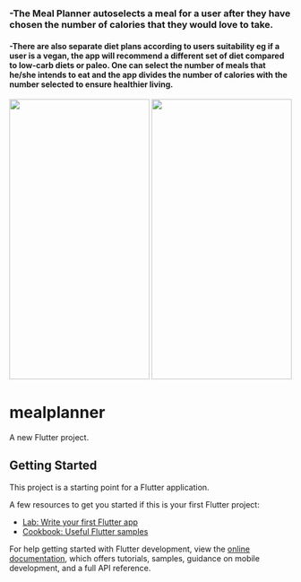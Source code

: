 ### -The Meal Planner autoselects a meal for a user after they have chosen the number of calories that they would love to take. 

#### -There are also separate diet plans according to users suitability eg if a user is a vegan, the app will recommend a different set of diet compared to low-carb diets or paleo. One can select the number of meals that he/she intends to eat and the app divides the number of calories with the number selected to ensure healthier living.



<img src = "https://user-images.githubusercontent.com/72963541/200646109-429d477b-07b3-4e4b-b1dc-dfa401e3def1.png" width="250" height = "500">           <img src = "https://user-images.githubusercontent.com/72963541/200649202-73260448-362b-4af6-ade7-c604f3d02d35.png" width="250" height = "500">
# mealplanner

A new Flutter project.

## Getting Started

This project is a starting point for a Flutter application.

A few resources to get you started if this is your first Flutter project:

- [Lab: Write your first Flutter app](https://docs.flutter.dev/get-started/codelab)
- [Cookbook: Useful Flutter samples](https://docs.flutter.dev/cookbook)

For help getting started with Flutter development, view the
[online documentation](https://docs.flutter.dev/), which offers tutorials,
samples, guidance on mobile development, and a full API reference.
